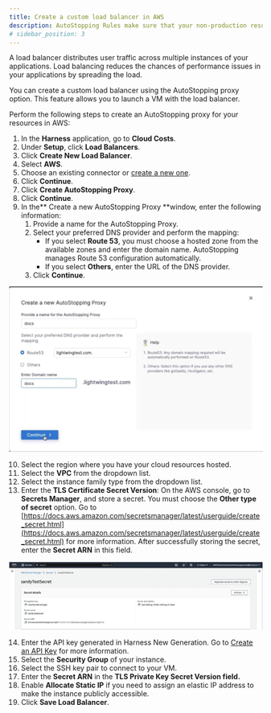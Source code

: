 ```yaml
---
title: Create a custom load balancer in AWS
description: AutoStopping Rules make sure that your non-production resources run only when used, and never when idle.
# sidebar_position: 3
---
```



A load balancer distributes user traffic across multiple instances of your applications. Load balancing reduces the chances of performance issues in your applications by spreading the load.

You can create a custom load balancer using the AutoStopping proxy option. This feature allows you to launch a VM with the load balancer.

Perform the following steps to create an AutoStopping proxy for your resources in AWS:



1. In the **Harness** application, go to **Cloud Costs**.
2. Under **Setup**, click **Load Balancers**.
3. Click **Create New Load Balancer**.
4. Select **AWS**.
5. Choose an existing connector or [create a new one](/docs/cloud-cost-management/2-use-cloud-cost-management/1-optimize-cloud-costs-with-intelligent-cloud-auto-stopping-rules/1-add-connectors/connect-to-an-aws-connector.md).
6. Click **Continue**.
7. Click **Create AutoStopping Proxy**. 
8. Click **Continue**.
9. In the** Create a new AutoStopping Proxy **window, enter the following information:
    1. Provide a name for the AutoStopping Proxy.
    2. Select your preferred DNS provider and perform the mapping:
        *  If you select **Route 53**, you must choose a hosted zone from the available zones and enter the domain name. AutoStopping manages Route 53 configuration automatically. 
        * If you select **Others**, enter the URL of the DNS provider.
    3. Click **Continue**.

    

![](./static/aws-autoproxy-lb.png)


10.  Select the region where you have your cloud resources hosted.
11.  Select the **VPC** from the dropdown list.
12.  Select the instance family type from the dropdown list.
13.  Enter the **TLS Certificate Secret Version**: On the AWS console, go to **Secrets Manager**, and store a secret. You must choose the **Other type of secret** option. Go to [https://docs.aws.amazon.com/secretsmanager/latest/userguide/create_secret.html](https://docs.aws.amazon.com/secretsmanager/latest/userguide/create_secret.html) for more information. After successfully storing the secret, enter the **Secret ARN** in this field. 




![](./static/aws-autoproxy-secrets-manager.png)

14.  Enter the API key generated in Harness New Generation. Go to [Create an API Key](/docs/platform/16_APIs/api-quickstart.md) for more information.
15.  Select the **Security Group** of your instance.
16.  Select the SSH key pair to connect to your VM.
17.  Enter the **Secret ARN** in the **TLS Private Key Secret Version **field**.**
18.  Enable **Allocate Static IP** if you need to assign an elastic IP address to make the instance publicly accessible.
19.  Click **Save Load Balancer**.